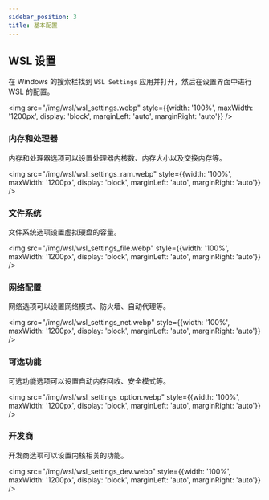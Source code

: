 ```yaml
---
sidebar_position: 3
title: 基本配置
---
```


## WSL 设置

在 Windows 的搜索栏找到 `WSL Settings` 应用并打开，然后在设置界面中进行 WSL 的配置。

<img 
  src="/img/wsl/wsl_settings.webp" 
  style={{width: '100%', maxWidth: '1200px', display: 'block', marginLeft: 'auto', marginRight: 'auto'}} 
/>  

### 内存和处理器

内存和处理器选项可以设置处理器内核数、内存大小以及交换内存等。

<img 
  src="/img/wsl/wsl_settings_ram.webp" 
  style={{width: '100%', maxWidth: '1200px', display: 'block', marginLeft: 'auto', marginRight: 'auto'}} 
/>  

### 文件系统

文件系统选项设置虚拟硬盘的容量。

<img 
  src="/img/wsl/wsl_settings_file.webp" 
  style={{width: '100%', maxWidth: '1200px', display: 'block', marginLeft: 'auto', marginRight: 'auto'}} 
/>  

### 网络配置

网络选项可以设置网络模式、防火墙、自动代理等。

<img 
  src="/img/wsl/wsl_settings_net.webp" 
  style={{width: '100%', maxWidth: '1200px', display: 'block', marginLeft: 'auto', marginRight: 'auto'}} 
/>  

### 可选功能

可选功能选项可以设置自动内存回收、安全模式等。

<img 
  src="/img/wsl/wsl_settings_option.webp" 
  style={{width: '100%', maxWidth: '1200px', display: 'block', marginLeft: 'auto', marginRight: 'auto'}} 
/>  

### 开发商

开发商选项可以设置内核相关的功能。

<img 
  src="/img/wsl/wsl_settings_dev.webp" 
  style={{width: '100%', maxWidth: '1200px', display: 'block', marginLeft: 'auto', marginRight: 'auto'}} 
/>  